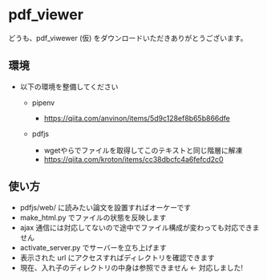 # pdf_viewer

どうも、pdf_viwewer (仮) をダウンロードいただきありがとうございます。

## 環境

- 以下の環境を整備してください
  - pipenv
    - https://qiita.com/anvinon/items/5d9c128ef8b65b866dfe

  - pdfjs
    - wgetやらでファイルを取得してこのテキストと同じ階層に解凍
    - https://qiita.com/kroton/items/cc38dbcfc4a6fefcd2c0

## 使い方

- pdfjs/web/ に読みたい論文を設置すればオーケーです
- make_html.py でファイルの状態を反映します
- ajax 通信には対応してないので途中でファイル構成が変わっても対応できません
- activate_server.py でサーバーを立ち上げます
- 表示された url にアクセスすればディレクトリを確認できます
- 現在、入れ子のディレクトリの中身は参照できません <- 対応しました!
